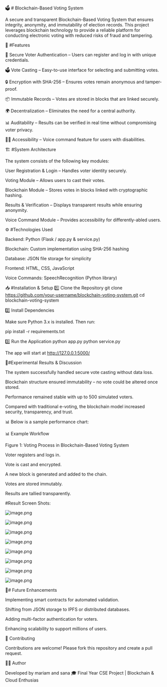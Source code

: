 🗳️ # Blockchain-Based Voting System

A secure and transparent Blockchain-Based Voting System that ensures integrity, anonymity, and immutability of election records. This project leverages blockchain technology to provide a reliable platform for conducting electronic voting with reduced risks of fraud and tampering.

🚀 #Features

🔐 Secure Voter Authentication – Users can register and log in with unique credentials.

🗳️ Vote Casting – Easy-to-use interface for selecting and submitting votes.

🔒 Encryption with SHA-256 – Ensures votes remain anonymous and tamper-proof.

📦 Immutable Records – Votes are stored in blocks that are linked securely.

🌍 Decentralization – Eliminates the need for a central authority.

📊 Auditability – Results can be verified in real time without compromising voter privacy.

🧑‍🦽 Accessibility – Voice command feature for users with disabilities.

🏗️ #System Architecture

The system consists of the following key modules:

User Registration & Login – Handles voter identity securely.

Voting Module – Allows users to cast their votes.

Blockchain Module – Stores votes in blocks linked with cryptographic hashing.

Results & Verification – Displays transparent results while ensuring anonymity.

Voice Command Module – Provides accessibility for differently-abled users.

⚙️ #Technologies Used

Backend: Python (Flask / app.py & service.py)

Blockchain: Custom implementation using SHA-256 hashing

Database: JSON file storage for simplicity

Frontend: HTML, CSS, JavaScript

Voice Commands: SpeechRecognition (Python library)

📥 #Installation & Setup
1️⃣ Clone the Repository
git clone https://github.com/your-username/blockchain-voting-system.git
cd blockchain-voting-system

2️⃣ Install Dependencies

Make sure Python 3.x is installed. Then run:

pip install -r requirements.txt

3️⃣ Run the Application
python app.py
python service.py


The app will start at http://127.0.0.1:5000/

🧪#Experimental Results & Discussion

The system successfully handled secure vote casting without data loss.

Blockchain structure ensured immutability – no vote could be altered once stored.

Performance remained stable with up to 500 simulated voters.

Compared with traditional e-voting, the blockchain model increased security, transparency, and trust.

📊 Below is a sample performance chart:

📊 Example Workflow

Figure 1: Voting Process in Blockchain-Based Voting System

Voter registers and logs in.

Vote is cast and encrypted.

A new block is generated and added to the chain.

Votes are stored immutably.

Results are tallied transparently.

#Result Screen Shots:

![image.png](https://github.com/mariam0521/Block-Chain-Based-Voting-System-/blob/156d1f8ce9845a0cb11e62b910a5aaab01769702/result.jpg)


![image.png](https://github.com/mariam0521/Block-Chain-Based-Voting-System-/blob/764194a2573c936ee0c81c4607f4ef88c8994ff8/result2.jpg?raw=true)



![image.png](https://github.com/mariam0521/Block-Chain-Based-Voting-System-/blob/764194a2573c936ee0c81c4607f4ef88c8994ff8/result3.jpg)

![image.png](https://github.com/mariam0521/Block-Chain-Based-Voting-System-/blob/b58a1da677d3ee3c7fed9ede5b6f953ed4835d69/reul8.jpg)

![image.png](https://github.com/mariam0521/Block-Chain-Based-Voting-System-/blob/764194a2573c936ee0c81c4607f4ef88c8994ff8/result4.jpg)



![image.png](https://github.com/mariam0521/Block-Chain-Based-Voting-System-/blob/764194a2573c936ee0c81c4607f4ef88c8994ff8/reult5.jpg)



![image.png](https://github.com/mariam0521/Block-Chain-Based-Voting-System-/blob/764194a2573c936ee0c81c4607f4ef88c8994ff8/result6.jpg)

![image.png](https://github.com/mariam0521/Block-Chain-Based-Voting-System-/blob/764194a2573c936ee0c81c4607f4ef88c8994ff8/result7.jpg)


🔮# Future Enhancements

Implementing smart contracts for automated validation.

Shifting from JSON storage to IPFS or distributed databases.

Adding multi-factor authentication for voters.

Enhancing scalability to support millions of users.



🤝 Contributing

Contributions are welcome! Please fork this repository and create a pull request.

👨‍💻 Author

Developed by mariam and sana
🎓 Final Year CSE Project | Blockchain & Cloud Enthusias




